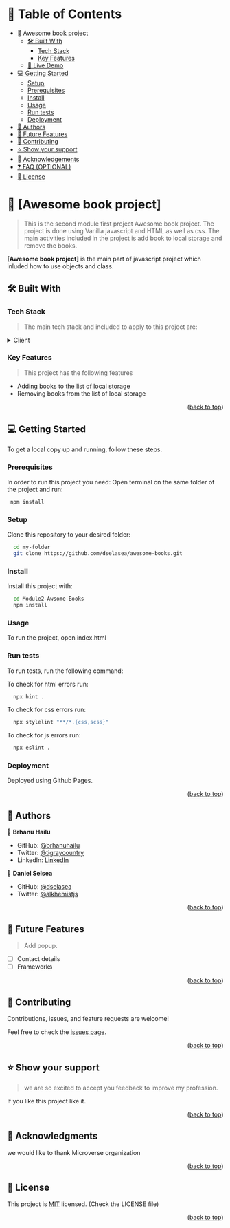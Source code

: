 <a name="readme-top"></a>

<!--
HOW TO USE:
This is an example of how you may give instructions on setting up your project locally.

Modify this file to match your project and remove sections that don't apply.

REQUIRED SECTIONS:
- Table of Contents
- About the Project
  - Built With
  - Live Demo
- Getting Started
- Authors
- Future Features
- Contributing
- Show your support
- Acknowledgements
- License

OPTIONAL SECTIONS:
- FAQ

After you're finished please remove all the comments and instructions!
-->

<!-- <div align="center">
  <!-- You are encouraged to replace this logo with your own! Otherwise you can also remove it. -->
  <!-- <img src="./Images/murple_logo.png" alt="logo" width="20"  height="auto" />
  <br/>

</div> -->

<!-- TABLE OF CONTENTS -->

# 📗 Table of Contents

- [📖 Awesome book project](#about-project)
  - [🛠 Built With](#built-with)
    - [Tech Stack](#tech-stack)
    - [Key Features](#key-features)
  - [🚀 Live Demo](#live-demo)
- [💻 Getting Started](#getting-started)
  - [Setup](#setup)
  - [Prerequisites](#prerequisites)
  - [Install](#install)
  - [Usage](#usage)
  - [Run tests](#run-tests)
  - [Deployment](#triangular_flag_on_post-deployment)
- [👥 Authors](#authors)
- [🔭 Future Features](#future-features)
- [🤝 Contributing](#contributing)
- [⭐️ Show your support](#support)
- [🙏 Acknowledgements](#acknowledgements)
- [❓ FAQ (OPTIONAL)](#faq)
- [📝 License](#license)

<!-- PROJECT DESCRIPTION -->

# 📖 [Awesome book project] <a name="about-project"></a>

> This is the second module first project Awesome book project. The project is done using Vanilla javascript and HTML as well as css.
> The main activities included in the project is add book to local storage and remove the books.

**[Awesome book project]** is the main part of javascript project which inluded how to use objects and class.

## 🛠 Built With <a name="built-with"></a>

### Tech Stack <a name="tech-stack"></a>

> The main tech stack and included to apply to this project are:

<details>
  <summary>Client</summary>
  <ul>
    <li><a href="https://reactjs.org/">Html</a></li>
    <li><a href="https://reactjs.org/">CSS</a></li>
    <li><a href="https://reactjs.org/">Javascript</a></li>
  </ul>
</details>

<!-- Features -->

### Key Features <a name="key-features"></a>

> This project has the following features

- Adding books to the list of local storage
- Removing books from the list of local storage

<p align="right">(<a href="#readme-top">back to top</a>)</p>
<!--video description-->
<!-- LIVE DEMO -->

<!-- GETTING STARTED -->

## 💻 Getting Started <a name="getting-started"></a>

To get a local copy up and running, follow these steps.

### Prerequisites

In order to run this project you need:
Open terminal on the same folder of the project and run:

```sh
 npm install
```

### Setup

Clone this repository to your desired folder:

```sh
  cd my-folder
  git clone https://github.com/dselasea/awesome-books.git
```

### Install

Install this project with:

```sh
  cd Module2-Awsome-Books
  npm install
```

### Usage

To run the project, open index.html

### Run tests

To run tests, run the following command:

To check for html errors run:

```sh
  npx hint .
```

To check for css errors run:

```sh
  npx stylelint "**/*.{css,scss}"
```

To check for js errors run:

```sh
  npx eslint .
```

### Deployment

Deployed using Github Pages.

<p align="right">(<a href="#readme-top">back to top</a>)</p>

<!-- AUTHORS -->

## 👥 Authors <a name="authors"></a>

👤 **Brhanu Hailu**

- GitHub: [@brhanuhailu](https://github.com/brhanuhailu)
- Twitter: [@tigraycountry](https://twitter.com/TigrayCountry)
- LinkedIn: [LinkedIn](https://www.linkedin.com/in/brhanu-hailu-85578a246/)

👤 **Daniel Selsea**

- GitHub: [@dselasea](https://github.com/dselasea)
- Twitter: [@alkhemistjs](https://twitter.com/alkhemistjs)

<p align="right">(<a href="#readme-top">back to top</a>)</p>

<!-- FUTURE FEATURES -->

## 🔭 Future Features <a name="future-features"></a>

> Add popup.

- [ ] Contact details
- [ ] Frameworks

<p align="right">(<a href="#readme-top">back to top</a>)</p>

<!-- CONTRIBUTING -->

## 🤝 Contributing <a name="contributing"></a>

Contributions, issues, and feature requests are welcome!

Feel free to check the [issues page](https://github.com/dselasea/awesome-books/issues).

<p align="right">(<a href="#readme-top">back to top</a>)</p>

<!-- SUPPORT -->

## ⭐️ Show your support <a name="support"></a>

> we are so excited to accept you feedback to improve my profession.

If you like this project like it.

<p align="right">(<a href="#readme-top">back to top</a>)</p>

<!-- ACKNOWLEDGEMENTS -->

## 🙏 Acknowledgments <a name="acknowledgements"></a>

we would like to thank Microverse organization

<p align="right">(<a href="#readme-top">back to top</a>)</p>

<!-- FAQ (optional) -->

<!-- LICENSE -->

## 📝 License <a name="license"></a>

This project is [MIT](https://github.com/dselasea/awesome-books/community/license/new?template=MIT) licensed.
(Check the LICENSE file)

<p align="right">(<a href="#readme-top">back to top</a>)</p>

